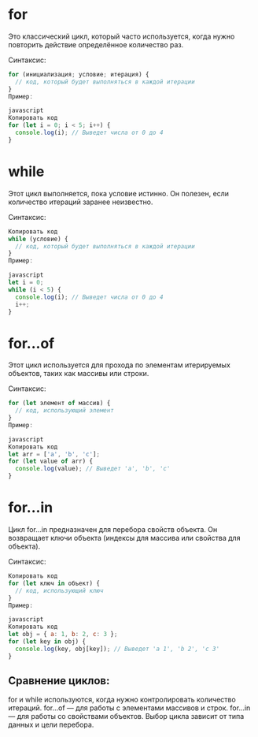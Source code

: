 # for
Это классический цикл, который часто используется, когда нужно повторить действие определённое количество раз.

Синтаксис:

```javascript
for (инициализация; условие; итерация) {
  // код, который будет выполняться в каждой итерации
}
Пример:

javascript
Копировать код
for (let i = 0; i < 5; i++) {
  console.log(i); // Выведет числа от 0 до 4
}
```
# while
Этот цикл выполняется, пока условие истинно. Он полезен, если количество итераций заранее неизвестно.

Синтаксис:

```javascript
Копировать код
while (условие) {
  // код, который будет выполняться в каждой итерации
}
Пример:

javascript
let i = 0;
while (i < 5) {
  console.log(i); // Выведет числа от 0 до 4
  i++;
}
```
# for...of
Этот цикл используется для прохода по элементам итерируемых объектов, таких как массивы или строки.

Синтаксис:

```javascript
for (let элемент of массив) {
  // код, использующий элемент
}
Пример:

javascript
Копировать код
let arr = ['a', 'b', 'c'];
for (let value of arr) {
  console.log(value); // Выведет 'a', 'b', 'c'
}
```
# for...in
Цикл for...in предназначен для перебора свойств объекта. Он возвращает ключи объекта (индексы для массива или свойства для объекта).

Синтаксис:

```javascript
Копировать код
for (let ключ in объект) {
  // код, использующий ключ
}
Пример:

javascript
Копировать код
let obj = { a: 1, b: 2, c: 3 };
for (let key in obj) {
  console.log(key, obj[key]); // Выведет 'a 1', 'b 2', 'c 3'
}
```
## Сравнение циклов:
for и while используются, когда нужно контролировать количество итераций.
for...of — для работы с элементами массивов и строк.
for...in — для работы со свойствами объектов.
Выбор цикла зависит от типа данных и цели перебора.